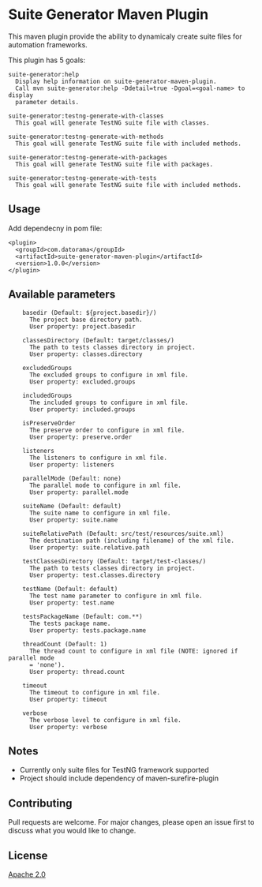 # Suite Generator Maven Plugin

This maven plugin provide the ability to dynamicaly create suite files for automation frameworks.

This plugin has 5 goals:
```
suite-generator:help
  Display help information on suite-generator-maven-plugin.
  Call mvn suite-generator:help -Ddetail=true -Dgoal=<goal-name> to display
  parameter details.

suite-generator:testng-generate-with-classes
  This goal will generate TestNG suite file with classes.

suite-generator:testng-generate-with-methods
  This goal will generate TestNG suite file with included methods.

suite-generator:testng-generate-with-packages
  This goal will generate TestNG suite file with packages.

suite-generator:testng-generate-with-tests
  This goal will generate TestNG suite file with included methods.
```

## Usage

Add dependecny in pom file:
```
<plugin>
  <groupId>com.datorama</groupId>
  <artifactId>suite-generator-maven-plugin</artifactId>
  <version>1.0.0</version>
</plugin>
```

##  Available parameters

```
    basedir (Default: ${project.basedir}/)
      The project base directory path.
      User property: project.basedir

    classesDirectory (Default: target/classes/)
      The path to tests classes directory in project.
      User property: classes.directory

    excludedGroups
      The excluded groups to configure in xml file.
      User property: excluded.groups

    includedGroups
      The included groups to configure in xml file.
      User property: included.groups

    isPreserveOrder
      The preserve order to configure in xml file.
      User property: preserve.order

    listeners
      The listeners to configure in xml file.
      User property: listeners

    parallelMode (Default: none)
      The parallel mode to configure in xml file.
      User property: parallel.mode

    suiteName (Default: default)
      The suite name to configure in xml file.
      User property: suite.name

    suiteRelativePath (Default: src/test/resources/suite.xml)
      The destination path (including filename) of the xml file.
      User property: suite.relative.path

    testClassesDirectory (Default: target/test-classes/)
      The path to tests classes directory in project.
      User property: test.classes.directory

    testName (Default: default)
      The test name parameter to configure in xml file.
      User property: test.name

    testsPackageName (Default: com.**)
      The tests package name.
      User property: tests.package.name

    threadCount (Default: 1)
      The thread count to configure in xml file (NOTE: ignored if parallel mode
      = 'none').
      User property: thread.count

    timeout
      The timeout to configure in xml file.
      User property: timeout

    verbose
      The verbose level to configure in xml file.
      User property: verbose
```

## Notes

* Currently only suite files for TestNG framework supported
* Project should include dependency of maven-surefire-plugin

## Contributing

Pull requests are welcome. For major changes, please open an issue first to discuss what you would like to change.

## License

[Apache 2.0](http://www.apache.org/licenses/LICENSE-2.0)
